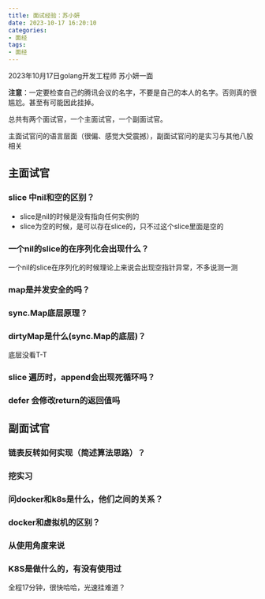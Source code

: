 ```yaml
---
title: 面试经验：苏小妍
date: 2023-10-17 16:20:10
categories: 
- 面经
tags:
- 面经
---
```


2023年10月17日golang开发工程师 苏小妍一面

**注意**：一定要检查自己的腾讯会议的名字，不要是自己的本人的名字。否则真的很尴尬。甚至有可能因此挂掉。

总共有两个面试官，一个主面试官，一个副面试官。

主面试官问的语言层面（很偏、感觉大受震撼），副面试官问的是实习与其他八股相关

## 主面试官

### slice 中nil和空的区别？

- slice是nil的时候是没有指向任何实例的
- slice为空的时候，是可以存在slice的，只不过这个slice里面是空的

### 一个nil的slice的在序列化会出现什么？

一个nil的slice在序列化的时候理论上来说会出现空指针异常，不多说测一测



### map是并发安全的吗？

### sync.Map底层原理？

### dirtyMap是什么(sync.Map的底层)？

底层没看T-T

### slice 遍历时，append会出现死循环吗？

### defer 会修改return的返回值吗

## 副面试官

### 链表反转如何实现（简述算法思路）？

### 挖实习

### 问docker和k8s是什么，他们之间的关系？

### docker和虚拟机的区别？

### 从使用角度来说

### K8S是做什么的，有没有使用过

全程17分钟，很快哈哈，光速挂难道？